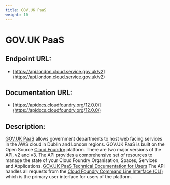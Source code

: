 ```yaml
---
title: GOV.UK PaaS
weight: 10
---
```


# GOV.UK PaaS

## Endpoint URL:
 - [https://api.london.cloud.service.gov.uk/v2](https://api.london.cloud.service.gov.uk/v2)

## Documentation URL:
 - [https://apidocs.cloudfoundry.org/12.0.0/](https://apidocs.cloudfoundry.org/12.0.0/)

## Description:
[GOV.UK PaaS](https://www.cloud.service.gov.uk/) allows government departments to host web facing services in the AWS cloud in Dublin and London regions.
GOV.UK PaaS is built on the Open Source [Cloud Foundry](https://www.cloudfoundry.org/) platform. There are two major versions of the API, v2 and v3.
The API provides a comprehensive set of resources to manage the state of your Cloud Foundry Organisation, Spaces, Services and Applications.
[GOV.UK PaaS Technical Documentation for Users](https://docs.cloud.service.gov.uk/)
The  API  handles all requests from the [Cloud Foundry Command Line Interface (CLI)](https://docs.cloudfoundry.org/cf-cli/) which is the primary user interface for users of the platform.

